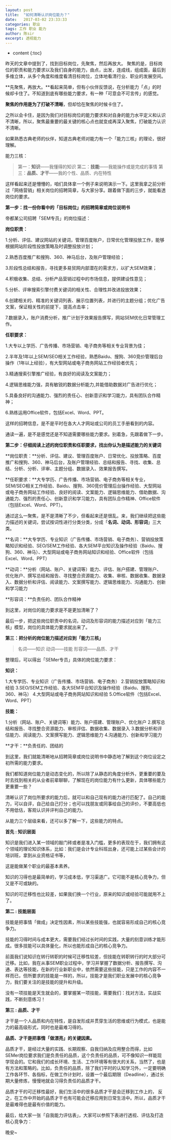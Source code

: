 ```yaml
---
layout: post
title:  "如何清晰认识岗位能力？"
date:   2017-03-02 23:33:33
categories: 职业
tags: 工作 职业 能力
author: 陈sir
excerpt: 透视能力
---
```

* content
{:toc}

昨天的文章中提到了，找到目标岗位，先聚焦，然后再放大。
聚焦的是，目标岗位的职责和能力要求以及我们自身的能力，由点，出发，连成线，组成面，最后到多维立体，从多个角度和维度看清目标岗位，立体地看清行业、职业的发展空间。

**先聚焦，再放大。**看起来简单，但有小伙伴反馈说，在分析能力「点」的时候却卡住了。不知道到底有哪些能力要求，有一种「可意会不可言传」的感觉。

**聚焦的作用是为了打破不清晰**，但却恰在聚焦的时候卡住了。

之所以会卡住，是因为我们对目标岗位的能力要求和对自身的能力水平定义和认识不清晰，所以，聚焦最重要的最关键的核心点也就变成再深入聚焦，打破能力认识不清晰。

如果熟悉古典老师的伙伴，知道古典老师对能力有一个「能力三核」的理论，很好理解。

能力三核：

>第一：**知识**——我懂得的知识
第二：**技能**——我能操作或是完成的事情
第三：**品质、才干**——我的个性、品质、内在特性

这样看起来还是懵懵的，咱们具体拿一个例子来说明演示一下。这里我拿之前分析过「网络营销」相关岗位的招聘简章，与大家分享。跟着做下面的三步，就能看透岗位的要求。

**第一步：找一份你看中的「目标岗位」的招聘简章或岗位说明书**

帝都某公司招聘「SEM专员」的岗位描述：

**岗位职责：**

1.分析、评估、建议网站的关键词，管理百度账户，日常优化管理投放工作，能够根据网站阶段性投放策略及时调整投放计划；

2.熟悉百度推广和搜狗、360、神马后台，及账户管理经验；

3.阶段性总结和报告，寻找更多易贸网内部潜在的需求方，以扩大SEM效果；

4.积极收集、总结、分析产品营销过程中的市场信息，提供建设性意见；

5.分析、评审搜索引擎付费关键词的相关性、合理性并改进投放效果；

6.创建相关的、精准的关键词列表、展示位置列表，并进行的主题分组；优化广告文案，保证相关性的前提下，提高点击率；

7.数据录入，账户消费分析，推广计划于效果报告撰写，网站SEM优化日常管理工作。

**任职要求：**

1.大专以上学历、广告传播、市场营销、电子商务等相关专业背景为佳；

2.半年及1年以上SEM/SEO相关工作经验，熟悉Baidu、搜狗、360竞价管理后台操作（1年以上经验），有大型网站或电子商务网站工作经验者优先；

3.精通搜索引擎推广经验，有良好的阅读及文案能力；

4.逻辑思维能力强，具有敏锐的数据分析能力,并能借助数据对广告进行优化；

5.具备良好的沟通能力、强烈的责任心、创新意识和学习能力，具有团队合作精神；

6.熟练运用Office软件，包括Excel、Word、PPT。

这样的招聘信息，是不是平时在各大人才网站或公司的员工手册看到的内容。

通读一遍，是不是感觉还是不知道需要哪些能力要求。别着急，先跟着做下一步。

**第二步：仔细阅读上述的岗位职责和任职要求，找出你认为是描述能力的关键词**

**岗位职责：**分析、评估、建议、管理百度账户、日常优化、投放策略、百度推广和搜狗、360、神马后台，及账户管理经验、总结和报告、寻找、收集、总结、分析、分析、评审、主题分组、数据录入、效果报告撰写。

**任职要求：**大专学历、广告传播、市场营销、电子商务等相关专业，SEM/SEO相关工作经验、Baidu、搜狗、360竞价管理后台操作经验、大型网站或电子商务网站工作经验、良好的阅读、文案能力、逻辑思维能力、借助数据、沟通能力、强烈的责任心、创新意识和学习能力，具有团队合作精神、Office软件（包括Excel、Word、PPT）。

通过这么一聚焦，是不是清晰了不少，但看起来还是很乱。来，我们继续把这些能力描述的关键词，尝试按词性进行分类分类，分成「**名词、动词、形容词**」三大类。

**名词：**大专学历、专业知识（广告传播、市场营销、电子商务）、营销投放策略知识和经验、SEO/SEM工作经验、各大SEM平台知识及操作经验（Baidu、搜狗、360、神马）、大型网站或电子商务网站知识和经验、Office软件（包括Excel、Word、PPT）

**动词：**分析（网站、账户、关键词等）能力、评估、账户搭建、管理账户、优化账户、撰写总结和报告、寻找整合资源能力、收集、审核、数据收集、数据录入、数据分析和评估、阅读能力、文案撰写能力、逻辑思维能力、沟通能力、创新和学习能力

**形容词：**负责任的、团队合作精神

到这里，对岗位的能力要求是不是更加清晰了？

最后一步，把这些岗位职责中的名词，动词及形容词的能力描述对应到「能力三核」模型，岗位的具体能力要求就出来了。

**第三：把分析的岗位能力描述对应到「能力三核」**

>名词——知识
> 动词——技能
> 形容词——品质、才干

整理后，可以得出「SEMer专员」具体的岗位能力要求：

**知识：**

1.大专学历、专业知识（广告传播、市场营销、电子商务）
2.营销投放策略知识和经验
3.SEO/SEM工作经验、各大SEM平台知识及操作经验（Baidu、搜狗、360、神马）
4.大型网站或电子商务网站知识和经验
5.Office软件（包括Excel、Word、PPT）

**技能：**

1.分析（网站、账户、关键词等）能力、账户搭建、管理账户、优化账户
2.撰写总结和报告、寻找整合资源能力、审核评估、数据收集、数据录入
3.数据分析和评估能力、阅读能力、文案撰写能力、逻辑思维能力
4.沟通能力、创新和学习能力

**才干：**负责任的、团结的

到这里，我们就能清晰地从招聘简章或岗位说明书中静态地了解到这个岗位设定之初所需的能力要求。

我们都知道岗位能力是动态变化的，所以除了从静态的角度分析外，更重要的要及时去找到相关的从业者前辈聊聊，了解现在的岗位能力有什么更新，具体哪些能力更重要一些？

清晰认识了岗位所要求的能力后，就可以和自己现有的能力进行匹配了。自己的能力，可以自评，自己给自己打分；也可以找朋友或同事给自己的评价，不要高低也不用低估，客观认识并评判自己的能力。

从能力三个层级来看，还可以多了解一下，这些能力的特点。

**首先 : 知识层面**

知识是我们进入某一领域的敲门砖或者是准入门槛，更多的表现在于，我们拥有这个领域的理论知识体系，比如：我们是会计专业科班出身，还可能上过某些会计的培训班，拿到从业资格证书等，

这是能做某个职业的最基本素养。

知识的习得也是最简单的，学习成本低，学习渠道广。它可能不是核心竞争力，但又是不可或缺的。

知识的可迁移性也比较差，如果我们换一个行业，原来的知识或经验可能就用不上了。

**第二 : 技能层面**

技能是把事情「做成」决定性因素，所以某些技能强，也就容易形成自己的核心竞争力。

技能的习得时间与成本更大，需要我们经过长时间的实践，大量的刻意训练才能形成。很多技能可以具体量化，所以也能形成自己的核心竞争力。

前面我们说知识在转行转职的时候可迁移性较差，但技能在转职转行的时大部分可迁移。比如，我在从事SEM职业过程中，学习并掌握了数据分析、报告撰写、沟通、表达等技能，在新的行业新职业中，依然需要这些技能，只是工作的内容不一样而已，但所要求的技能是一样的，所以，技能才是我们职业发展中的核心竞争力，我们要关注的是技能的提升和升级。

没有一项技能是天生就会的，要掌握某一项技能，需要我们：找对方法，实战实践，不断刻意练习！

**第三 : 品质、才干**

才干是一个人品质和内在特性，是自发形成并贯穿生活的思维或行为模式，也是能力的最高级形式，同时也是最难习得的。

**品质、才干是把事情「做漂亮」的关键因素。**

品质才干，是经过大量的实践、长期观察、自我归纳及应用整合而得，比如SEMer岗位要求我们是负责任的品质，这个负责任的品质，可不像知识一样能现学现会的。它和我们的成长环境、生活、工作环境等有很大的关系，当然了，也是有方法和策略的。比如，负责任的品质，除了我们平时的认知学习外，一定要明确工作各环节、各指标，在做工作计划时，设置一个最后期限（Deadline），通过长期大量修炼，慢慢地就会习得负责任的品质才干。

品质才干的可迁移性最好，我们生活中的很多品质才干是会迁移到工作上的， 反之，在工作中开始的品质才干也有可能会迁移应用到日常生活中。所以，品质才干是最难得也是最有价值的能力。   

最后，给大家一张「自我能力评估表」，大家可以参照下表进行透视、评估及打造核心竞争力：

晚安~


